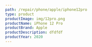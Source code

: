 ```yaml
---
path: /repair/phone/apple/iphone12pro
type: product
productImage: img/12pro.png
productName: iPhone 12 Pro
productBrand: Apple
productDescription: dfdfdf
productYear: 2020
---
```

